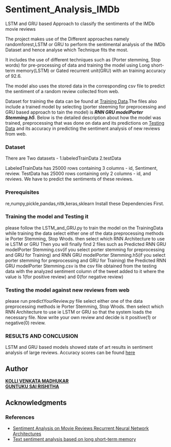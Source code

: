 # Sentiment_Analysis_IMDb
LSTM and GRU based Approach to classify the sentiments of the IMDb movie reviews

The project makes use of the Different approaches namely randomforest,LSTM or GRU to perform the sentimental analysis of the IMDb Dataset and hence analyse which Technique fits the most.

It includes the use of different techniques such as (Porter stemming, Stop words) for pre-processing of data and training the model using  Long short-term memory(LSTM) or Gated recurrent unit(GRU) with an training accuracy of 92.6.

The model also uses the stored data in the corresponding csv file to predict the sentiment of a random review collected from web.

  Dataset for training the data can be found at [Training Data](https://drive.google.com/file/d/1O72Wo3BKxfytcqwE27_EL4ofHn99tcps/view?usp=sharing).The files also include a trained model by selecting (porter steeming for preprocessing and GRU based approach to tain the model) is **_RNN GRU modelPorter Stemming.h5_**. Below is the detailed description about how the model was trained, preprocessing that was done on data and its predictions on [Testing Data](https://drive.google.com/file/d/1-uMKaMsp6QY8NdsMXxmh1dTl6hlfgtAk/view?usp=sharing) and its accuracy in predicting the sentiment analysis of new reviews from web.
  
  ### Dataset 
  There are Two datasets - 
  1.labeledTrainData
  2.testData
  
  LabeledTrainData has 25000 rows containing 3 columns - id, Sentiment, review.
  TestData has 25000 rows containing only 2 columns - id, and reviews. We have to predict the sentiments of these reviews.
   
  ### Prerequisites
  re,numpy,pickle,pandas,nltk,keras,sklearn
  Install these Dependencies First.
  
  ### Training the model and Testing it
  please follow the LSTM_and_GRU.py to train the model on the TrainingData
  while training the data select either one of the data preprocessing methods ie Porter Stemming, Stop Wrods.
  then select which RNN Architecture to use ie LSTM or GRU
  Then you will finally find 2 files such as Predicted RNN GRU modelPorter Stemming.csv(if you select porter stemming for preprocessing and GRU for Training) and RNN GRU modelPorter Stemming.h5(if you select porter stemming for preprocessing and GRU for Training) the Predicted RNN GRU modelPorter Stemming.csv is the csv file obtained from the testing data with the analyzed sentiment column of the tweet added to it where the value is 1(for positive review) and 0(for negative review)
  ### Testing the model against new reviews from web 
  please run predictYourReview.py file 
  select either one of the data preprocessing methods ie Porter Stemming, Stop Wrods.
  then select which RNN Architecture to use ie LSTM or GRU so that the system loads the necessary file.
  Now write your own review and decide is it positive(1) or negative(0) review.
  

### RESULTS AND CONCLUSION 
   LSTM and GRU based models showed state of art results in sentiment analysis of large reviews.
   Accuracy scores can be found [here](https://github.com/venkma/Sentiment_Analysis/blob/master/scorefinal.png)
  
## Author

**[KOLLI VENKATA MADHUKAR ](https://www.linkedin.com/in/madhukar-kolli-2a512916b/)**<br>
**[GUNTUKU SAI RISHITHA ](https://www.linkedin.com/in/madhukar-kolli-2a512916b/)**

## Acknowledgments
### References
- [Sentiment Analysis on Movie Reviews Recurrent Neural Network Architectures](https://cs224d.stanford.edu/reports/TimmarajuAditya.pdf)
- [Text sentiment analysis based on long short-term memory](https://ieeexplore.ieee.org/document/7778967)


